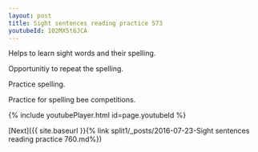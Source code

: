 ```yaml
---
layout: post
title: Sight sentences reading practice 573
youtubeId: 102MX5t6JCA
---
```

 
 
Helps to learn sight words and their spelling.

Opportunitiy to repeat the spelling. 

Practice spelling. 
 
Practice for spelling bee competitions. 
 
{% include youtubePlayer.html id=page.youtubeId %}
 
 

[Next]({{ site.baseurl }}{% link  split1/_posts/2016-07-23-Sight sentences reading practice 760.md%})
 
